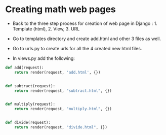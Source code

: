 # Creating math web pages

- Back to the three step process for creation of web page in Django : 1. Template (html), 2. View, 3. URL

- Go to templates directory and create add.html and other 3 files as well.

- Go to urls.py to create urls for all the 4 created new html files.

- In views.py add the following:

```python
def add(request):
    return render(request, 'add.html', {})


def subtract(request):
    return render(request, "subtract.html", {})


def multiply(request):
    return render(request, "multiply.html", {})


def divide(request):
    return render(request, "divide.html", {})
```
